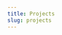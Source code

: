 ```yaml
---
title: Projects
slug: projects
---
```


<!--
- About page
- Add GDPR compliance
- Add contact
- Add services
- Add legal advice
-->